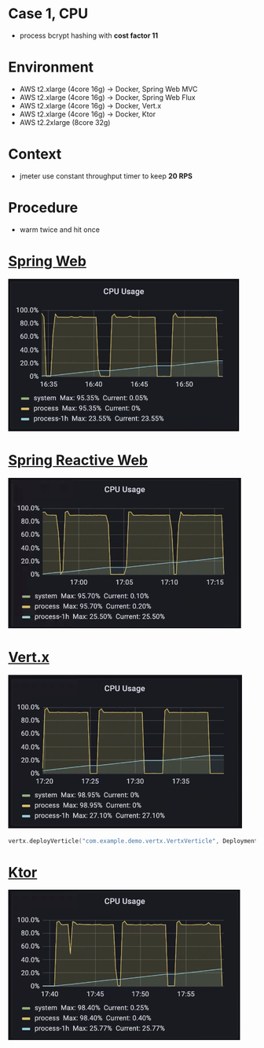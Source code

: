 # Case 1, CPU
* process bcrypt hashing with **cost factor 11**

# Environment
* AWS t2.xlarge (4core 16g) -> Docker, Spring Web MVC
* AWS t2.xlarge (4core 16g) -> Docker, Spring Web Flux
* AWS t2.xlarge (4core 16g) -> Docker, Vert.x
* AWS t2.xlarge (4core 16g) -> Docker, Ktor
* AWS t2.2xlarge (8core 32g)

# Context
* jmeter use constant throughput timer to keep **20 RPS**

# Procedure
* warm twice and hit once

# [Spring Web](https://b2etw.github.io/reactive-coroutine-performance-test/cpu/cpu_spring_mvc_case_1/index.html)
![](https://raw.githubusercontent.com/b2etw/reactive-coroutine-performance-test/main/docs/cpu/case1/cpu_mvc_case_1.png)

# [Spring Reactive Web](https://b2etw.github.io/reactive-coroutine-performance-test/cpu/cpu_spring_flux_case_1/index.html)
![](https://raw.githubusercontent.com/b2etw/reactive-coroutine-performance-test/main/docs/cpu/case1/cpu_flux_case_1.png)

# [Vert.x](https://b2etw.github.io/reactive-coroutine-performance-test/cpu/cpu_vertx_vertx_case_1/index.html)
![](https://raw.githubusercontent.com/b2etw/reactive-coroutine-performance-test/main/docs/cpu/case1/cpu_vertx_case_1.png)
```kotlin
vertx.deployVerticle("com.example.demo.vertx.VertxVerticle", DeploymentOptions().setInstances(VertxOptions.DEFAULT_EVENT_LOOP_POOL_SIZE))
```

# [Ktor](https://b2etw.github.io/reactive-coroutine-performance-test/cpu/cpu_ktor_ktor_case_1/index.html)
![](https://raw.githubusercontent.com/b2etw/reactive-coroutine-performance-test/main/docs/cpu/case1/cpu_ktor_case_1.png)
